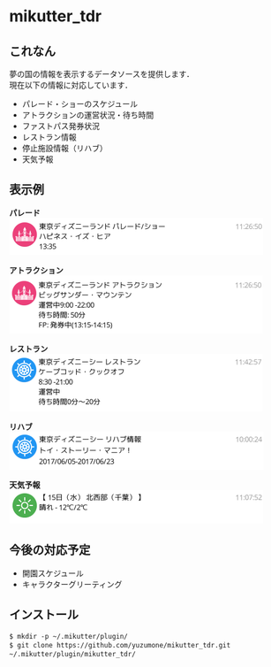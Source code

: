 # mikutter_tdr
## これなん
夢の国の情報を表示するデータソースを提供します．  
現在以下の情報に対応しています．
- パレード・ショーのスケジュール
- アトラクションの運営状況・待ち時間
- ファストパス発券状況
- レストラン情報
- 停止施設情報（リハブ）
- 天気予報

## 表示例
**パレード**  
![parade](./screenshot/parade.png)

**アトラクション**  
![attraction](./screenshot/attraction.png)

**レストラン**  
![restaurant](./screenshot/restaurant.png)

**リハブ**  
![rehab](./screenshot/rehab.png)

**天気予報**  
![weather](./screenshot/weather.png)

## 今後の対応予定
- 開園スケジュール
- キャラクターグリーティング

## インストール
```shell
$ mkdir -p ~/.mikutter/plugin/
$ git clone https://github.com/yuzumone/mikutter_tdr.git ~/.mikutter/plugin/mikutter_tdr/
```
